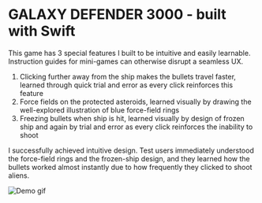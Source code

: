 # GALAXY DEFENDER 3000 - built with Swift

This game has 3 special features I built to be intuitive and easily learnable. Instruction guides for mini-games can otherwise disrupt a seamless UX.
 1. Clicking further away from the ship makes the bullets travel faster, learned through quick trial and error as every click reinforces this feature 
 2. Force fields on the protected asteroids, learned visually by drawing the well-explored illustration of blue force-field rings
 3. Freezing bullets when ship is hit, learned visually by design of frozen ship and again by trial and error as every click reinforces the inability to shoot
 
I successfully achieved intuitive design. Test users immediately understood the force-field rings and the frozen-ship design, and they learned how the bullets worked almost instantly due to how frequently they clicked to shoot aliens. 

![Demo gif](images/Galaxy-Defender-3000.gif)


